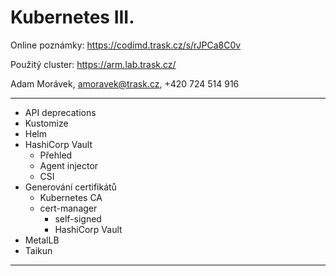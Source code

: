 # Kubernetes III.

Online poznámky: https://codimd.trask.cz/s/rJPCa8C0v

Použitý cluster: https://arm.lab.trask.cz/

Adam Morávek, amoravek@trask.cz, +420 724 514 916

---
- API deprecations
- Kustomize
- Helm
- HashiCorp Vault
  - Přehled
  - Agent injector
  - CSI
- Generování certifikátů
  - Kubernetes CA
  - cert-manager
    - self-signed
    - HashiCorp Vault
- MetalLB
- Taikun
---
